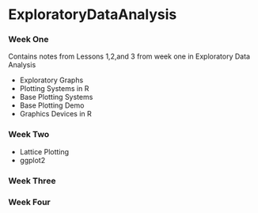# ExploratoryDataAnalysis
### Week One
Contains notes from Lessons 1,2,and 3 from week one in Exploratory Data Analysis
  - Exploratory Graphs
  - Plotting Systems in R
  - Base Plotting Systems
  - Base Plotting Demo
  - Graphics Devices in R
### Week Two
  - Lattice Plotting
  - ggplot2

### Week Three

### Week Four

